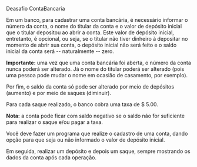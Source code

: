 Deasafio ContaBancaria 


Em um banco, para cadastrar uma conta bancária, é necessário informar o número da conta, o nome do titular da conta e o valor de depósito inicial que o titular depositou ao abrir a conta.
Este valor de depósito inicial, entretanto, é opcional, ou seja, se o titular não tiver dinheiro à depositar no momento de abrir sua conta, o depósito inicial não será feito e o saldo inicial da conta será -- naturalmente -- zero.

**Importante:** uma vez que uma conta bancária foi aberta, o número da conta nunca poderá ser alterado. Já o nome do titular poderá ser alterado (pois uma pessoa pode mudar o nome em ocasião de casamento, por exemplo).

Por fim, o saldo da conta só pode ser alterado por meio de depósitos (aumento) e por meio de saques (diminuir).

Para cada saque realizado, o banco cobra uma taxa de $ 5.00. 

**Nota:** a conta pode ficar com saldo negativo se o saldo não for suficiente para realizar o saque e/ou pagar a taxa.

Você deve fazer um programa que realize o cadastro de uma conta, dando opção para que seja ou não informado o valor de depósito inicial. 

Em seguida, realizar um depósito e depois um saque, sempre mostrando os dados da conta após cada operação.
